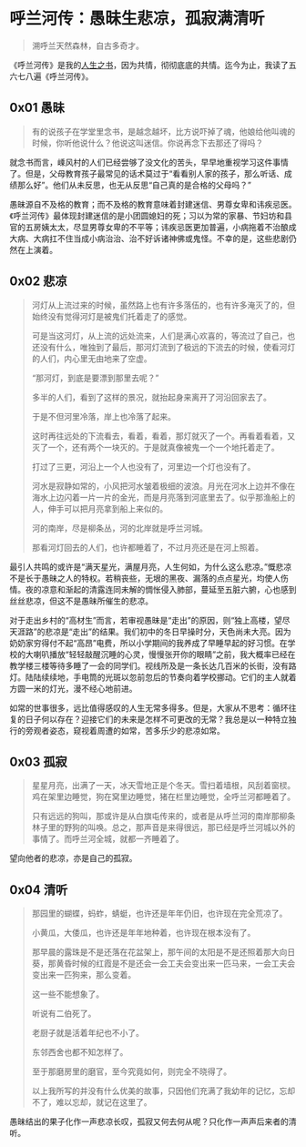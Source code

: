 # 呼兰河传：愚昧生悲凉，孤寂满清听

> 溯呼兰天然森林，自古多奇才。

《呼兰河传》是我的[人生之书](https://www.bilibili.com/video/BV12V411J7Xw)，因为共情，彻彻底底的共情。迄今为止，我读了五六七八遍《呼兰河传》。

## 0x01 愚昧

> 有的说孩子在学堂里念书，是越念越坏，比方说吓掉了魂，他娘给他叫魂的时候，你听他说什么？他说这叫迷信。你说再念下去那还了得吗？

就念书而言，嵊风村的人们已经尝够了没文化的苦头，早早地重视学习这件事情了。但是，父母教育孩子最常见的话术莫过于“看看别人家的孩子，那么听话、成绩那么好”。他们从未反思，也无从反思“自己真的是合格的父母吗？”

愚昧源自不及格的教育；而不及格的教育意味着封建迷信、男尊女卑和讳疾忌医。《呼兰河传》最体现封建迷信的是小团圆媳妇的死；习以为常的家暴、节妇坊和县官的五房姨太太，尽显男尊女卑的不平等；讳疾忌医更加普遍，小病拖着不治酿成大病、大病扛不住当成小病治治、治不好诉诸神佛或鬼怪。不幸的是，这些悲剧仍然在上演着。

## 0x02 悲凉

> 河灯从上流过来的时候，虽然路上也有许多落伍的，也有许多淹灭了的，但始终没有觉得河灯是被鬼们托着走了的感觉。
>
> 可是当这河灯，从上流的远处流来，人们是满心欢喜的，等流过了自己，也还没有什么，唯独到了最后，那河灯流到了极远的下流去的时候，使看河灯的人们，内心里无由地来了空虚。
>
> “那河灯，到底是要漂到那里去呢？”
>
> 多半的人们，看到了这样的景况，就抬起身来离开了河沿回家去了。
>
> 于是不但河里冷落，岸上也冷落了起来。
>
> 这时再往远处的下流看去，看着，看着，那灯就灭了一个。再看着看着，又灭了一个，还有两个一块灭的。于是就真像被鬼一个一个地托着走了。
>
> 打过了三更，河沿上一个人也没有了，河里边一个灯也没有了。
>
> 河水是寂静如常的，小风把河水皱着极细的波浪。月光在河水上边并不像在海水上边闪着一片一片的金光，而是月亮落到河底里去了。似乎那渔船上的人，伸手可以把月亮拿到船上来似的。
>
> 河的南岸，尽是柳条丛，河的北岸就是呼兰河城。
>
> 那看河灯回去的人们，也许都睡着了，不过月亮还是在河上照着。

最引人共鸣的或许是“满天星光，满屋月亮，人生何如，为什么这么悲凉。”慨悲凉不是长于愚昧之人的特权。若稍丧些，无垠的黑夜、漏落的点点星光，均使人伤情。夜的凉意和渐起的清露连同未解的惆怅侵入肺部，蔓延至五脏六腑，心也感到丝丝悲凉，但这不是愚昧所催生的悲凉。

对于走出乡村的“高材生”而言，若审视愚昧是“走出”的原因，则“独上高楼，望尽天涯路”的悲凉是“走出”的结果。我们初中的冬日早操时分，天色尚未大亮。因为奶奶家穷得付不起“高昂”电费，所以小学期间的我养成了早睡早起的好习惯。在学校的大喇叭播放“轻轻敲醒沉睡的心灵，慢慢张开你的眼睛”之前，我大概率已经在教学楼三楼等待多睡了一会的同学们。视线所及是一条长达几百米的长街，没有路灯。陆陆续续地，手电筒的光斑以忽前忽后的节奏向着学校挪动。它们的主人就着方圆一米的灯光，漫不经心地前进。

如常的世事很多，远比值得感叹的人生无常多得多。但是，大家从不思考：循环往复的日子何以存在？迎接它们的未来是怎样不可更改的无常？我总是以一种特立独行的旁观者姿态，窥视着周遭的如常，苦多乐少的悲凉如常。

## 0x03 孤寂

> 星星月亮，出满了一天，冰天雪地正是个冬天。雪扫着墙根，风刮着窗棂。鸡在架里边睡觉，狗在窝里边睡觉，猪在栏里边睡觉，全呼兰河都睡着了。
>
> 只有远远的狗叫，那或许是从白旗屯传来的，或者是从呼兰河的南岸那柳条林子里的野狗的叫唤。总之，那声音是来得很远，那已经是呼兰河城以外的事情了。而呼兰河全城，就都一齐睡着了。

望向他者的悲凉，亦是自己的孤寂。

## 0x04 清听

> 那园里的蝴蝶，蚂蚱，蜻蜓，也许还是年年仍旧，也许现在完全荒凉了。
>
> 小黄瓜，大倭瓜，也许还是年年地种着，也许现在根本没有了。
>
> 那早晨的露珠是不是还落在花盆架上，那午间的太阳是不是还照着那大向日葵，那黄昏时候的红霞是不是还会一会工夫会变出来一匹马来，一会工夫会变出来一匹狗来，那么变着。
>
> 这一些不能想象了。
>
> 听说有二伯死了。
>
> 老厨子就是活着年纪也不小了。
>
> 东邻西舍也都不知怎样了。
>
> 至于那磨房里的磨官，至今究竟如何，则完全不晓得了。
>
> 以上我所写的并没有什么优美的故事，只因他们充满了我幼年的记忆，忘却不了，难以忘却，就记在这里了。

愚昧结出的果子化作一声悲凉长叹，孤寂又何去何从呢？只化作一声声后来者的清听。
